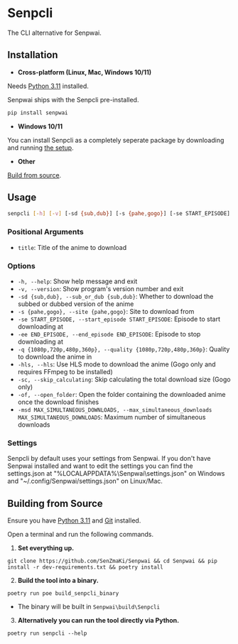 # Senpcli

The CLI alternative for Senpwai.

## Installation

- **Cross-platform (Linux, Mac, Windows 10/11)**

Needs [Python 3.11](https://www.python.org/downloads/release/python-3111) installed.

Senpwai ships with the Senpcli pre-installed.
```bash
pip install senpwai
```


- **Windows 10/11**

You can install Senpcli as a completely seperate package by downloading and running [the setup](https://github.com/SenZmaKi/Senpwai/releases/latest/download/Senpcli-setup.exe).

- **Other**

[Build from source](#building-from-source).

## Usage

```bash
senpcli [-h] [-v] [-sd {sub,dub}] [-s {pahe,gogo}] [-se START_EPISODE] [-ee END_EPISODE] [-q {1080p,720p,480p,360p}] [-hls] [-sc] [-msd] [-of] title
```

### Positional Arguments

- `title`: Title of the anime to download

### Options

- `-h, --help`: Show help message and exit
- `-v, --version`: Show program's version number and exit
- `-sd {sub,dub}, --sub_or_dub {sub,dub}`: Whether to download the subbed or dubbed version of the anime
- `-s {pahe,gogo}, --site {pahe,gogo}`: Site to download from
- `-se START_EPISODE, --start_episode START_EPISODE`: Episode to start downloading at
- `-ee END_EPISODE, --end_episode END_EPISODE`: Episode to stop downloading at
- `-q {1080p,720p,480p,360p}, --quality {1080p,720p,480p,360p}`: Quality to download the anime in
- `-hls, --hls`: Use HLS mode to download the anime (Gogo only and requires FFmpeg to be installed)
- `-sc, --skip_calculating`: Skip calculating the total download size (Gogo only)
- `-of, --open_folder`: Open the folder containing the downloaded anime once the download finishes
- `-msd MAX_SIMULTANEOUS_DOWNLOADS, --max_simultaneous_downloads MAX_SIMULTANEOUS_DOWNLOADS`: Maximum number of simultaneous downloads

### Settings

Senpcli by default uses your settings from Senpwai. If you don't have Senpwai installed and want to edit the settings you can find the settings.json at "%LOCALAPPDATA%\Senpwai\settings.json" on Windows and "~/.config/Senpwai/settings.json" on Linux/Mac.

## Building from Source

Ensure you have [Python 3.11](https://www.python.org/downloads/release/python-3111) and [Git](https://github.com/git-guides/install-git) installed.

Open a terminal and run the following commands.

1. **Set everything up.**

```
git clone https://github.com/SenZmaKi/Senpwai && cd Senpwai && pip install -r dev-requirements.txt && poetry install
```
2. **Build the tool into a binary.**

```
poetry run poe build_senpcli_binary
```

- The binary will be built in `Senpwai\build\Senpcli`

3. **Alternatively you can run the tool directly via Python.**

```
poetry run senpcli --help
```
